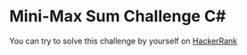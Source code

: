 # Mini-Max Sum Challenge C#

You can try to solve this challenge by yourself on [HackerRank](https://www.hackerrank.com/challenges/mini-max-sum)

